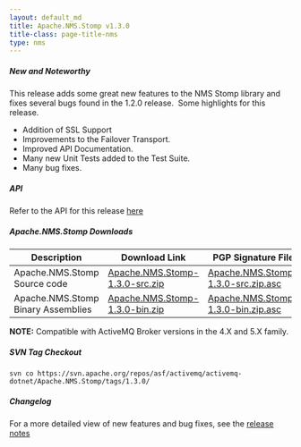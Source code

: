 ```yaml
---
layout: default_md
title: Apache.NMS.Stomp v1.3.0 
title-class: page-title-nms
type: nms
---
```


##### New and Noteworthy

This release adds some great new features to the NMS Stomp library and fixes several bugs found in the 1.2.0 release.  Some highlights for this release.

*   Addition of SSL Support
*   Improvements to the Failover Transport.
*   Improved API Documentation.
*   Many new Unit Tests added to the Test Suite.
*   Many bug fixes.

##### API

Refer to the API for this release [here](nms-Index/Site/NavigationIndex/Site/Navigation/Index/Site/Navigation/api.md)

##### Apache.NMS.Stomp Downloads

|Description|Download Link|PGP Signature File|Version|
|---|---|---|---|
|Apache.NMS.Stomp Source code|[Apache.NMS.Stomp-1.3.0-src.zip](https://archive.apache.org/dist/activemq/apache-nms/1.3.0/Apache.NMS.Stomp-1.3.0-src.zip)|[Apache.NMS.Stomp-1.3.0-src.zip.asc](https://archive.apache.org/dist/activemq/apache-nms/1.3.0/Apache.NMS.Stomp-1.3.0-src.zip.asc)|1.3.0.1969|
|Apache.NMS.Stomp Binary Assemblies|[Apache.NMS.Stomp-1.3.0-bin.zip](https://archive.apache.org/dist/activemq/apache-nms/1.3.0/Apache.NMS.Stomp-1.3.0-bin.zip)|[Apache.NMS.Stomp-1.3.0-bin.zip.asc](https://archive.apache.org/dist/activemq/apache-nms/1.3.0/Apache.NMS.Stomp-1.3.0-bin.zip.asc)|1.3.0.1969|

**NOTE:** Compatible with ActiveMQ Broker versions in the 4.X and 5.X family.

##### SVN Tag Checkout
```
svn co https://svn.apache.org/repos/asf/activemq/activemq-dotnet/Apache.NMS.Stomp/tags/1.3.0/
```
##### Changelog

For a more detailed view of new features and bug fixes, see the [release notes](https://issues.apache.org/activemq/secure/ReleaseNote.jspa?projectId=11010&styleName=Html&version=12150)


